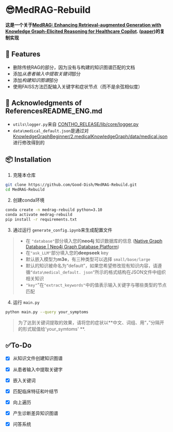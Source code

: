 # 😎MedRAG-Rebuild

**这是一个关于[MedRAG: Enhancing Retrieval-augmented Generation with Knowledge Graph-Elicited Reasoning for Healthcare Copilot](https://github.com/SNOWTEAM2023/MedRAG). ([paper](https://arxiv.org/abs/2502.04413))的复制实现**

## 🚀 Features

- 删除传统RAG的部分，因为没有与构建的知识图谱匹配的文档
- 添加*从患者输入中提取关键词*部分
- 添加*构建知识图谱*部分
- 使用FAISS方法匹配输入关键字和症状节点（而不是余弦相似度）

## 📢 Acknowledgments of ReferencesREADME_ENG.md

- `utils\logger.py`来自 [CONTHO_RELEASE/lib/core/logger.py](https://github.com/dqj5182/CONTHO_RELEASE/blob/main/lib/core/logger.py)
- `data\medical_default.json`是通过对[KnowledgeGraphBeginner/2.medicalKnowledgeGraph/data/medical.json](https://github.com/JesseYule/KnowledgeGraphBeginner/blob/main/2.medicalKnowledgeGraph/data/medical.json)进行修改得到的

## 📦 Installation

1. 克隆本仓库

```bash
git clone https://github.com/Good-Dish/MedRAG-Rebuild.git
cd MedRAG-Rebuild
```

2. 创建conda环境

``````bash
conda create -n medrag-rebuild python=3.10
conda activate medrag-rebuild
pip install -r requirements.txt
``````

3. 通过运行 `generate_config.ipynb`来生成配置文件

> - 在 `"database"`部分填入您的**neo4j** 知识数据库的信息 ([Native Graph Database | Neo4j Graph Database Platform](https://neo4j.com/product/neo4j-graph-database/))
> - 在`"ask_LLM"`部分填入您的**deepseek** key
> - 默认嵌入模型为**m3e**，有三种类型可以选择 `small/base/large`
> - 默认的知识被命名为“default”，如果您希望修改现有知识内容，请遵循`“data\medical_default. json”`所示的格式结构在JSON文件中组织相关知识
> - `"key"`"在`"extract_keywords"`中的值表示输入关键字与哪些类型的节点匹配

4. 运行 `main.py`

``````bash
python main.py --query your_symptoms
``````

> 为了达到关键词提取的效果，请将您的症状以**中文、词组、用“，”分隔开的形式赋值给'your_symtoms' **. 

## ✅To-Do

- [x] 从知识文件创建知识图谱
- [x] 从患者输入中提取关键字
- [x] 嵌入关键词
- [x] 匹配临床特征和叶结节
- [x] 向上遍历
- [x] 产生诊断差异知识图谱
- [x] 问答系统

